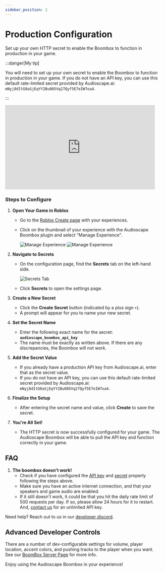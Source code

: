 ```yaml
---
sidebar_position: 2
---
```


# Production Configuration

Set up your own HTTP secret to enable the Boombox to function in production in your game.

:::danger[My tip]

You will need to set up your own secret to enable the Boombox to function in production in your game. If you do not have an API key, you can use this default rate-limited secret provided by Audioscape.ai: `mNyj8dItG0aSjEqYY2Bu085Vq27Qyf5E7eIW7oa4`.

:::

<!-- Developer API Secret: `mNyj8dItG0aSjEqYY2Bu085Vq27Qyf5E7eIW7oa4` -->

<iframe width="483" height="272" src="https://www.youtube.com/embed/XdRR_sPp5h0" title="Plugin Secret configuration for the free Audioscape Roblox Boombox plugin" frameborder="0" allow="accelerometer; autoplay; clipboard-write; encrypted-media; gyroscope; picture-in-picture; web-share" referrerpolicy="strict-origin-when-cross-origin" allowfullscreen></iframe>

### Steps to Configure

1. **Open Your Game in Roblox**

   - Go to the [Roblox Create page](https://create.roblox.com) with your experiences.
   - Click on the thumbnail of your experience with the Audioscape Boombox plugin and select "Manage Experience".

     ![Manage Experience](https://github.com/user-attachments/assets/11a05556-4114-451a-ad3f-94efbe77fa79) ![Manage Experience](https://github.com/user-attachments/assets/422a2cce-107d-40c7-89ba-b6aef8d400b5)

2. **Navigate to Secrets**

   - On the configuration page, find the **Secrets** tab on the left-hand side.

     ![Secrets Tab](https://github.com/user-attachments/assets/c601ab69-d5d3-4e61-884a-24e944ded009)

   - Click **Secrets** to open the settings page.

3. **Create a New Secret**

   - Click the **Create Secret** button (indicated by a plus sign `+`).
   - A prompt will appear for you to name your new secret.

4. **Set the Secret Name**

   - Enter the following exact name for the secret:  
     **`audioscape_boombox_api_key`**
   - The name must be exactly as written above. If there are any discrepancies, the Boombox will not work.

5. **Add the Secret Value**

   - If you already have a production API key from Audioscape.ai, enter that as the secret value.
   - If you do not have an API key, you can use this default rate-limited secret provided by Audioscape.ai: `mNyj8dItG0aSjEqYY2Bu085Vq27Qyf5E7eIW7oa4`.

6. **Finalize the Setup**

   - After entering the secret name and value, click **Create** to save the secret.

7. **You're All Set!**
   - The HTTP secret is now successfully configured for your game. The Audioscape Boombox will be able to pull the API key and function correctly in your game.

## FAQ

1. **The boombox doesn't work!**
   - Check if you have configured the [API key](/docs/installation/production-configuration) and [secret](#production-configuration) properly following the steps above.
   - Make sure you have an active internet connection, and that your speakers and game audio are enabled.
   - If it still doesn't work, it could be that you hit the daily rate limit of 500 requests per day. If so, please allow 24 hours for it to restart. And, [contact us](https://discord.gg/MShtx9aaHh) for an unlimited API key.

Need help? Reach out to us in our [developer discord](https://discord.gg/MShtx9aaHh).

## Advanced Developer Controls

There are a number of dev-configurable settings for volume, player location, accent colors, and pushing tracks to the player when you want. See our [BoomBox Server Page](/docs/usage/boombox-server#requiring) for more info.

Enjoy using the Audioscape Boombox in your experience!
